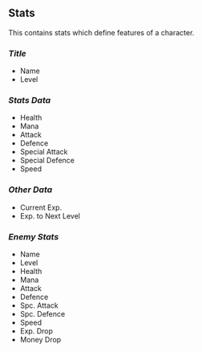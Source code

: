 ## **Stats**

This contains stats which define features of a character.

### _Title_

- Name
- Level

### _Stats Data_

- Health
- Mana
- Attack
- Defence
- Special Attack
- Special Defence
- Speed

### _Other Data_

- Current Exp.
- Exp. to Next Level

### _Enemy Stats_

- Name
- Level
- Health
- Mana
- Attack
- Defence
- Spc. Attack
- Spc. Defence
- Speed
- Exp. Drop
- Money Drop
